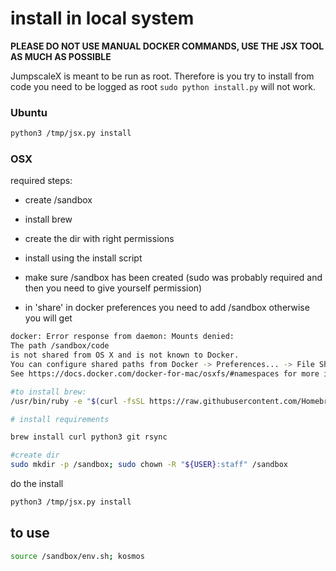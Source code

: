 
# install in local system

**PLEASE DO NOT USE MANUAL DOCKER COMMANDS, USE THE JSX TOOL AS MUCH AS POSSIBLE**

JumpscaleX is meant to be run as root.
Therefore is you try to install from code you need to be logged as root ```sudo python install.py``` will not work.


### Ubuntu

```bash
python3 /tmp/jsx.py install
```

### OSX

required steps:

- create /sandbox
- install brew
- create the dir with right permissions
- install using the install script



- make sure /sandbox has been created (sudo was probably required and then you need to give yourself permission)
- in 'share' in docker preferences you need to add /sandbox otherwise you will get

```bash
docker: Error response from daemon: Mounts denied:
The path /sandbox/code
is not shared from OS X and is not known to Docker.
You can configure shared paths from Docker -> Preferences... -> File Sharing.
See https://docs.docker.com/docker-for-mac/osxfs/#namespaces for more info.
```

```bash
#to install brew:
/usr/bin/ruby -e "$(curl -fsSL https://raw.githubusercontent.com/Homebrew/install/master/install)"

# install requirements

brew install curl python3 git rsync

#create dir
sudo mkdir -p /sandbox; sudo chown -R "${USER}:staff" /sandbox

```

do the install

```bash
python3 /tmp/jsx.py install
```
## to use


```bash
source /sandbox/env.sh; kosmos
```

